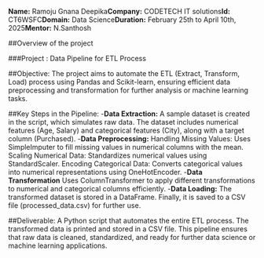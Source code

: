 **Name:** Ramoju Gnana Deepika**Company:** CODETECH IT solutions**Id:** CT6WSFC**Domain:** Data Science**Duration:** February 25th to April 10th, 2025**Mentor:** N.Santhosh

##Overview of the project

###Project : Data Pipeline for ETL Process

##Objective:
The project aims to automate the ETL (Extract, Transform, Load) process using Pandas and Scikit-learn, ensuring efficient data preprocessing and transformation for further analysis or machine learning tasks.

##Key Steps in the Pipeline:
-**Data Extraction:**
A sample dataset is created in the script, which simulates raw data.
The dataset includes numerical features (Age, Salary) and categorical features (City), along with a target column (Purchased).
-**Data Preprocessing:**
Handling Missing Values: Uses SimpleImputer to fill missing values in numerical columns with the mean.
Scaling Numerical Data: Standardizes numerical values using StandardScaler.
Encoding Categorical Data: Converts categorical values into numerical representations using OneHotEncoder.
-**Data Transformation**
Uses ColumnTransformer to apply different transformations to numerical and categorical columns efficiently.
-**Data Loading:**
The transformed dataset is stored in a DataFrame.
Finally, it is saved to a CSV file (processed_data.csv) for further use.

##Deliverable:
A Python script that automates the entire ETL process.
The transformed data is printed and stored in a CSV file.
This pipeline ensures that raw data is cleaned, standardized, and ready for further data science or machine learning applications.
